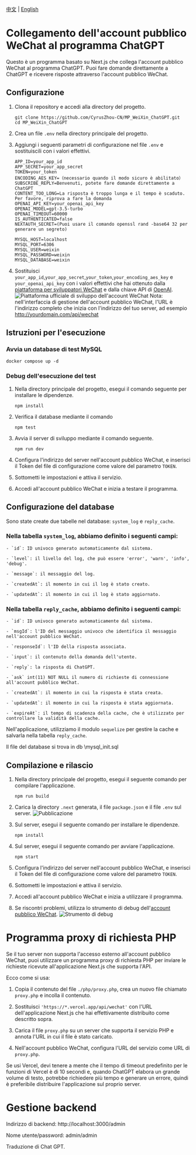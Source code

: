 [中文](README.md) | [English](README.EN.md)

# Collegamento dell'account pubblico WeChat al programma ChatGPT

Questo è un programma basato su Next.js che collega l'account pubblico WeChat al programma ChatGPT. Puoi fare domande direttamente a ChatGPT e ricevere risposte attraverso l'account pubblico WeChat.

## Configurazione
1. Clona il repository e accedi alla directory del progetto.

   ```
   git clone https://github.com/CyrusZhou-CN/MP_WeiXin_ChatGPT.git
   cd MP_WeiXin_ChatGPT
   ```

2. Crea un file `.env` nella directory principale del progetto.

3. Aggiungi i seguenti parametri di configurazione nel file `.env` e sostituiscili con i valori effettivi.

   ```
   APP_ID=your_app_id
   APP_SECRET=your_app_secret
   TOKEN=your_token
   ENCODING_AES_KEY=（necessario quando il modo sicuro è abilitato）
   SUBSCRIBE_REPLY=Benvenuti, potete fare domande direttamente a ChatGPT
   CONTENT_TOO_LONG=La risposta è troppo lunga e il tempo è scaduto. Per favore, riprova a fare la domanda
   OPENAI_API_KEY=your_openai_api_key
   OPENAI_MODEL=gpt-3.5-turbo
   OPENAI_TIMEOUT=60000
   IS_AUTHENTICATED=false
   NEXTAUTH_SECRET=(Puoi usare il comando openssl rand -base64 32 per generare un segreto)

   MYSQL_HOST=localhost
   MYSQL_PORT=6306
   MYSQL_USER=weixin
   MYSQL_PASSWORD=weixin
   MYSQL_DATABASE=weixin
   ```

4. Sostituisci `your_app_id`,`your_app_secret`,`your_token`,`your_encoding_aes_key` e `your_openai_api_key` con i valori effettivi che hai ottenuto dalla [piattaforma per sviluppatori WeChat](https://mp.weixin.qq.com/debug/cgi-bin/sandbox?t=sandbox/login) e dalla chiave API di [OpenAI](https://platform.openai.com/account/api-keys).
![Piattaforma ufficiale di sviluppo dell'account WeChat](./public/images/weixin.jpg)
   Nota: nell'interfaccia di gestione dell'account pubblico WeChat, l'URL è l'indirizzo completo che inizia con l'indirizzo del tuo server, ad esempio http://yourdomain.com/api/wechat

## Istruzioni per l'esecuzione
### Avvia un database di test MySQL
```
docker compose up -d 
```

### Debug dell'esecuzione del test
1. Nella directory principale del progetto, esegui il comando seguente per installare le dipendenze.

   ```
   npm install
   ```

2. Verifica il database mediante il comando
   ```
   npm test
   ```
   
3. Avvia il server di sviluppo mediante il comando seguente.

   ```
   npm run dev
   ```

4. Configura l'indirizzo del server nell'account pubblico WeChat, e inserisci il Token del file di configurazione come valore del parametro `TOKEN`.

5. Sottometti le impostazioni e attiva il servizio.

6. Accedi all'account pubblico WeChat e inizia a testare il programma.

## Configurazione del database
Sono state create due tabelle nel database: `system_log` e `reply_cache`.

### Nella tabella `system_log`, abbiamo definito i seguenti campi:
```
- `id`: ID univoco generato automaticamente dal sistema.

- `level`: il livello del log, che può essere 'error', 'warn', 'info', 'debug'.

- `message`: il messaggio del log.

- `createdAt`: il momento in cui il log è stato creato.

- `updatedAt`: il momento in cui il log è stato aggiornato.
```

### Nella tabella `reply_cache`, abbiamo definito i seguenti campi:
```
- `id`: ID univoco generato automaticamente dal sistema.

- `msgId`: l'ID del messaggio univoco che identifica il messaggio nell'account pubblico WeChat.

- `responseId`: l'ID della risposta associata.

- `input`: il contenuto della domanda dell'utente.

- `reply`: la risposta di ChatGPT.

- `ask` int(11) NOT NULL il numero di richieste di connessione all'account pubblico WeChat.

- `createdAt`: il momento in cui la risposta è stata creata.

- `updatedAt`: il momento in cui la risposta è stata aggiornata.

- `expireAt`: il tempo di scadenza della cache, che è utilizzato per controllare la validità della cache.
```

Nell'applicazione, utilizziamo il modulo `sequelize` per gestire la cache e salvarla nella tabella `reply_cache`.

Il file del database si trova in db \mysql_init.sql

## Compilazione e rilascio
1. Nella directory principale del progetto, esegui il seguente comando per compilare l'applicazione.

   ```
   npm run build
   ```

2. Carica la directory `.next` generata, il file `package.json` e il file `.env` sul server.
   ![Pubblicazione](./public/images/next.jpg)

3. Sul server, esegui il seguente comando per installare le dipendenze.

   ```
   npm install
   ```

4. Sul server, esegui il seguente comando per avviare l'applicazione.

   ```
   npm start
   ```

5. Configura l'indirizzo del server nell'account pubblico WeChat, e inserisci il Token del file di configurazione come valore del parametro `TOKEN`. 

6. Sottometti le impostazioni e attiva il servizio.

7. Accedi all'account pubblico WeChat e inizia a utilizzare il programma.

8. Se riscontri problemi, utilizza lo strumento di debug dell'[account pubblico WeChat](https://mp.weixin.qq.com/debug).
![Strumento di debug](./public/images/wechat_debug.jpg)
# Programma proxy di richiesta PHP
Se il tuo server non supporta l'accesso esterno all'account pubblico WeChat, puoi utilizzare un programma proxy di richiesta PHP per inviare le richieste ricevute all'applicazione Next.js che supporta l'API.

Ecco come si usa:

1. Copia il contenuto del file `./php/proxy.php`, crea un nuovo file chiamato `proxy.php` e incolla il contenuto.

2. Sostituisci `'https://*.vercel.app/api/wechat'` con l'URL dell'applicazione Next.js che hai effettivamente distribuito come descritto sopra.

3. Carica il file `proxy.php` su un server che supporta il servizio PHP e annota l'URL in cui il file è stato caricato.

4. Nell'account pubblico WeChat, configura l'URL del servizio come URL di `proxy.php`.

Se usi Vercel, devi tenere a mente che il tempo di timeout predefinito per le funzioni di Vercel è di 10 secondi e, quando ChatGPT elabora un grande volume di testo, potrebbe richiedere più tempo e generare un errore, quindi è preferibile distribuire l'applicazione sul proprio server.

# Gestione backend
Indirizzo di backend: http://localhost:3000/admin

Nome utente/password: admin/admin

Traduzione di Chat GPT.